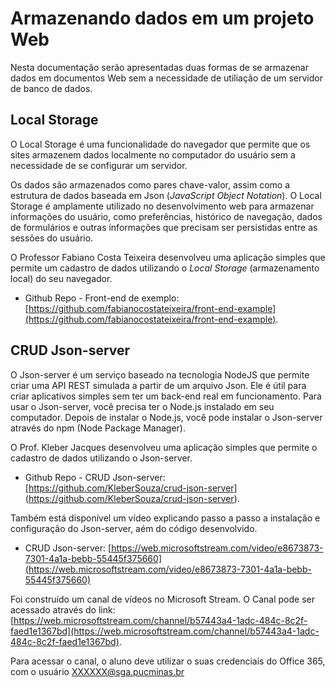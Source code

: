 # Armazenando dados em um projeto Web

Nesta documentação serão apresentadas duas formas de se armazenar dados em documentos Web sem a necessidade de utiliação de um servidor de banco de dados.

## Local Storage

O Local Storage é uma funcionalidade do navegador que permite que os sites armazenem dados localmente no computador do usuário sem a necessidade de se configurar um servidor.

Os dados são armazenados como pares chave-valor, assim como a estrutura de dados baseada em Json (*JavaScript Object Notation*). O Local Storage é amplamente utilizado no desenvolvimento web para armazenar informações do usuário, como preferências, histórico de navegação, dados de formulários e outras informações que precisam ser persistidas entre as sessões do usuário.

O Professor Fabiano Costa Teixeira desenvolveu uma aplicação simples que permite um cadastro de dados utilizando o *Local Storage* (armazenamento local) do seu navegador.

- Github Repo - Front-end de exemplo: [https://github.com/fabianocostateixeira/front-end-example](https://github.com/fabianocostateixeira/front-end-example). 

## CRUD Json-server

O Json-server é um serviço baseado na tecnologia NodeJS que permite criar uma API REST simulada a partir de um arquivo Json. Ele é útil para criar aplicativos simples sem ter um back-end real em funcionamento. Para usar o Json-server, você precisa ter o Node.js instalado em seu computador. Depois de instalar o Node.js, você pode instalar o Json-server através do npm (Node Package Manager).

O Prof. Kleber Jacques desenvolveu uma aplicação simples que permite o cadastro de dados utilizando o Json-server.

- Github Repo - CRUD Json-server: [https://github.com/KleberSouza/crud-json-server] (https://github.com/KleberSouza/crud-json-server). 

Também está disponível um vídeo explicando passo a passo a instalação e configuração do Json-server, aém do código desenvolvido.

- CRUD Json-server: [https://web.microsoftstream.com/video/e8673873-7301-4a1a-bebb-55445f375660](https://web.microsoftstream.com/video/e8673873-7301-4a1a-bebb-55445f375660)
 

Foi construído um canal de vídeos no Microsoft Stream. O Canal pode ser acessado através do link: [https://web.microsoftstream.com/channel/b57443a4-1adc-484c-8c2f-faed1e1367bd](https://web.microsoftstream.com/channel/b57443a4-1adc-484c-8c2f-faed1e1367bd).
 
Para acessar o canal, o aluno deve utilizar o suas credenciais do Office 365, com o usuário XXXXXX@sga.pucminas.br
